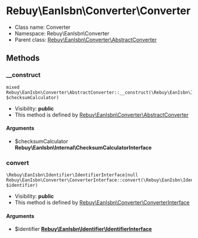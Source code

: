 Rebuy\EanIsbn\Converter\Converter
===============






* Class name: Converter
* Namespace: Rebuy\EanIsbn\Converter
* Parent class: [Rebuy\EanIsbn\Converter\AbstractConverter](Rebuy-EanIsbn-Converter-AbstractConverter.md)







Methods
-------


### __construct

    mixed Rebuy\EanIsbn\Converter\AbstractConverter::__construct(\Rebuy\EanIsbn\Internal\ChecksumCalculatorInterface $checksumCalculator)





* Visibility: **public**
* This method is defined by [Rebuy\EanIsbn\Converter\AbstractConverter](Rebuy-EanIsbn-Converter-AbstractConverter.md)


#### Arguments
* $checksumCalculator **Rebuy\EanIsbn\Internal\ChecksumCalculatorInterface**



### convert

    \Rebuy\EanIsbn\Identifier\IdentifierInterface|null Rebuy\EanIsbn\Converter\ConverterInterface::convert(\Rebuy\EanIsbn\Identifier\IdentifierInterface $identifier)





* Visibility: **public**
* This method is defined by [Rebuy\EanIsbn\Converter\ConverterInterface](Rebuy-EanIsbn-Converter-ConverterInterface.md)


#### Arguments
* $identifier **[Rebuy\EanIsbn\Identifier\IdentifierInterface](Rebuy-EanIsbn-Identifier-IdentifierInterface.md)**


